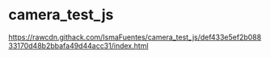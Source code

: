 # camera_test_js

https://rawcdn.githack.com/IsmaFuentes/camera_test_js/def433e5ef2b08833170d48b2bbafa49d44acc31/index.html
